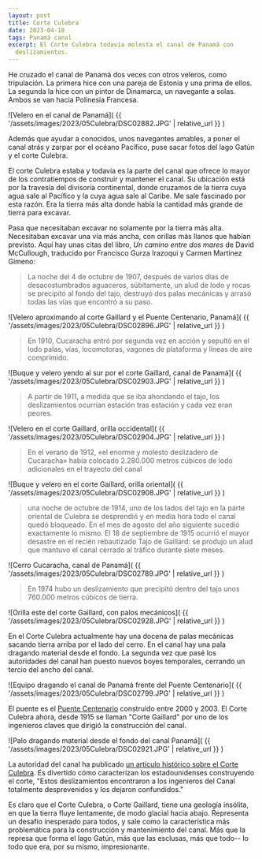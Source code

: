```yaml
---
layout: post
title: Corte Culebra
date: 2023-04-18
tags: Panamá canal
excerpt: El Corte Culebra todavía molesta el canal de Panamá con
  deslizamientos.
---
```


He cruzado el canal de Panamá dos veces con otros veleros, como tripulación.
La primera hice con una pareja de Estonia y una prima de ellos.
La segunda la hice con un pintor de Dinamarca, un navegante a solas.
Ambos se van hacia Polinesia Francesa.

![Velero en el canal de Panamá](
  {{ '/assets/images/2023/05Culebra/DSC02882.JPG' | relative_url }}
)

Además que ayudar a conocidos, unos navegantes amables, a poner el canal atrás
y zarpar por el océano Pacífico, puse sacar fotos del lago Gatún y el
corte Culebra.

El corte Culebra estaba y todavía es la parte del canal que ofrece lo mayor
de los contratiempos de construir y mantener el canal.  Su ubicación está por
la travesía del divisoria continental, donde cruzamos de la tierra cuya agua
sale al Pacífico y la cuya agua sale al Caribe. Me sale fascinado por esta
razón.  Era la tierra más alta donde había la cantidad más grande de tierra
para excavar.

Pasa que necesitaban excavar no solamente por la tierra más alta. 
Necesitaban excavar una vía más ancha, con orillas más llanos que habían
previsto. Aquí hay unas citas del libro, _Un camino entre dos mares_ de David
McCullough, traducido por Francisco Gurza Irazoqui y Carmen Martinez Gimeno:

> La noche del 4 de octubre de 1907, después de varios días de
  desacostumbrados aguaceros, súbitamente, un alud de lodo y rocas se
  precipitó al fondo del tajo, destruyó dos palas mecánicas y arrasó todas
  las vías que encontró a su paso.

![Velero aproximando al corte Gaillard y el Puente Centenario, Panamá](
  {{ '/assets/images/2023/05Culebra/DSC02896.JPG' | relative_url }}
)

> En 1910, Cucaracha entró por segunda vez en acción y sepultó en el lodo
  palas, vías, locomotoras, vagones de plataforma y líneas de aire
  comprimido.

![Buque y velero yendo al sur por el corte Gaillard, canal de Panamá](
  {{ '/assets/images/2023/05Culebra/DSC02903.JPG' | relative_url }}
)

> A partir de 1911, a medida que se iba ahondando el tajo, los deslizamientos
  ocurrían estación tras estación y cada vez eran peores.

![Velero en el corte Gaillard, orilla occidental](
  {{ '/assets/images/2023/05Culebra/DSC02904.JPG' | relative_url }}
)

> En el verano de 1912, «el enorme y molesto deslizadero de Cucaracha» había
  colocado 2.280.000 metros cúbicos de lodo adicionales en el trayecto del
  canal

![Buque y velero en el corte Gaillard, orilla oriental](
  {{ '/assets/images/2023/05Culebra/DSC02908.JPG' | relative_url }}
)

> una noche de octubre de 1914, uno de los lados del tajo en la parte
  oriental de Culebra se desprendió y en media hora todo el canal quedó
  bloqueado. En el mes de agosto del año siguiente sucedió exactamente lo
  mismo. El 18 de septiembre de 1915 ocurrió el mayor desastre en el recién
  rebautizado Tajo de Gaillard: se produjo un alud que mantuvo el canal
  cerrado al tráfico durante siete meses.

![Cerro Cucaracha, canal de Panamá](
  {{ '/assets/images/2023/05Culebra/DSC02789.JPG' | relative_url }}
)

> En 1974 hubo un deslizamiento que precipitó dentro del tajo unos 760.000
  metros cúbicos de tierra.

![Orilla este del corte Gaillard, con palos mecánicos](
  {{ '/assets/images/2023/05Culebra/DSC02928.JPG' | relative_url }}
)

En el Corte Culebra actualmente hay una docena de palas mecánicas sacando
tierra arriba por el lado del cerro. En el canal hay una pala dragando
material desde el fondo. La segunda vez que pasé los autoridades del canal
han puesto nuevos boyes temporales, cerrando un tercio del ancho del canal.

![Equipo dragando el canal de Panamá frente del Puente Centenario](
  {{ '/assets/images/2023/05Culebra/DSC02799.JPG' | relative_url }}
)

El puente es el [Puente Centenario][cent] construido entre 2000 y 2003. El
Corte Culebra ahora, desde 1915 se llaman "Corte Gaillard" por uno de los
ingenieros claves que dirigió la construcción del canal.

[cent]: https://es.wikipedia.org/wiki/Puente_Centenario_(Panam%C3%A1)

![Palo dragando material desde el fondo del canal Panamá](
  {{ '/assets/images/2023/05Culebra/DSC02921.JPG' | relative_url }}
)

La autoridad del canal ha publicado [un artículo histórico sobre el Corte
Culebra][pcacu]. Es divertido cómo caracterizan los estadounidenses
construyendo el corte, "Estos deslizamientos encontraron a los ingenieros del
Canal totalmente desprevenidos y los dejaron confundidos."

Es claro que el Corte Culebra, o Corte Gaillard, tiene una geología
insólita, en que la tierra fluye lentamente, de modo glacial hacia abajo.
Representa un desafío inesperado para todos, y sale como la característica
más problemática para la construcción y mantenimiento del canal.
Más que la represa que forma el lago Gatún, más que las esclusas, más que
todo-- lo todo que era, por su mismo, impresionante.

[pcacu]: https://pancanal.com/corte-culebra/
